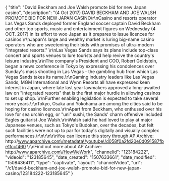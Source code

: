 {
    "title": "David Beckham and Joe Walsh promote bid for new Japan casino",
    "description": "(4 Oct 2017) DAVID BECKHAM AND JOE WALSH PROMOTE BID FOR NEW JAPAN CASINO\r\nCasino and resorts operator Las Vegas Sands deployed former England soccer captain David Beckham and other top sports, music and entertainment figures on Wednesday (4 OCT. 2017) in its effort to woo Japan as it prepares to issue licences for casinos.\r\nJapan's large and wealthy market is luring big-name casino operators who are sweetening their bids with promises of ultra-modern \"integrated resorts.\" \r\nLas Vegas Sands says its plans include top-class concert and sports venues to lure tourists and help revive the country's leisure industry.\r\nThe company's President and COO, Robert Goldstein, began a news conference in Tokyo by expressing his condolences over Sunday's mass shooting in Las Vegas - the gambling hub from which Las Vegas Sands takes its name.\r\nGaming industry leaders like Las Vegas Sands, MGM International and Wynn Resorts all have expressed keen interest in Japan, where late last year lawmakers approved a long-awaited law on \"integrated resorts\" that is the first major hurdle in allowing casinos to set up shop. \r\nFurther enabling legislation is expected to take several more years.\r\nTokyo, Osaka and Yokohama are among the cities said to be hoping for casino licences.\r\nApart from Beckham, who enthused over his love for sea urchin egg, or \"uni\" sushi, the Sands' charm offensive included Eagles guitarist Joe Walsh.\r\nWalsh said he had loved to play at major Japanese venues, such as Tokyo's Budokan, over the decades, but felt such facilities were not up to par for today's digitally and visually complex performances.\r\n\r\n\r\nYou can license this story through AP Archive: http:\/\/www.aparchive.com\/metadata\/youtube\/d058f0a2fd20e0d091587fbe1fccf460 \r\nFind out more about AP Archive: http:\/\/www.aparchive.com\/HowWeWork",
    "channelid": "123184222",
    "videoid": "123185645",
    "date_created": "1507633661",
    "date_modified": "1508436411",
    "type": "captivate",
    "layout": "channelVideo",
    "url": "\/c1\/david-beckham-and-joe-walsh-promote-bid-for-new-japan-casino\/123184222-123185645"
}